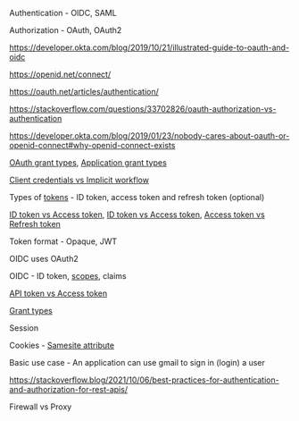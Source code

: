 
Authentication - OIDC, SAML

Authorization - OAuth, OAuth2

https://developer.okta.com/blog/2019/10/21/illustrated-guide-to-oauth-and-oidc 

https://openid.net/connect/

https://oauth.net/articles/authentication/

https://stackoverflow.com/questions/33702826/oauth-authorization-vs-authentication

https://developer.okta.com/blog/2019/01/23/nobody-cares-about-oauth-or-openid-connect#why-openid-connect-exists

[OAuth grant types](https://oauth.net/2/grant-types/), [Application grant types](https://auth0.com/docs/get-started/applications/application-grant-types)

[Client credentials vs Implicit workflow](https://stackoverflow.com/questions/16321455/what-is-the-difference-between-the-oauth-authorization-code-and-implicit-workflo)

Types of [tokens](https://auth0.com/docs/secure/tokens/access-tokens) - ID token, access token and refresh token (optional)

[ID token vs Access token](https://developer.okta.com/docs/guides/validate-access-tokens/dotnet/main/), [ID token vs Access token](https://auth0.com/blog/id-token-access-token-what-is-the-difference/), [Access token vs Refresh token](https://stackoverflow.com/questions/34931052/how-does-a-short-lived-access-token-add-security)

Token format - Opaque, JWT

OIDC uses OAuth2

OIDC - ID token, [scopes](https://auth0.com/docs/get-started/apis/scopes/openid-connect-scopes), claims

[API token vs Access token](https://docs.vmware.com/en/VMware-Cloud-services/services/Using-VMware-Cloud-Services/GUID-1EEC504F-CFE5-4030-8DCB-1201CECF8B45.html#:~:text=The%20difference%20is%20that%20API,service%20involved%20in%20the%20interaction)

[Grant types](https://auth0.com/docs/get-started/applications/application-grant-types)

Session

Cookies - [Samesite attribute](https://developer.mozilla.org/en-US/docs/Web/HTTP/Headers/Set-Cookie/SameSite)

Basic use case - An application can use gmail to sign in (login) a user 

https://stackoverflow.blog/2021/10/06/best-practices-for-authentication-and-authorization-for-rest-apis/


Firewall vs Proxy

